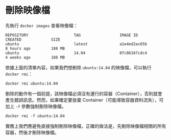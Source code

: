 # 刪除映像檔

先執行 `docker images` 查看映像檔：

```
REPOSITORY                    TAG                 IMAGE ID            CREATED             SIZE
ubuntu                        latest              a1e4ed2ac65b        8 hours ago         188 MB
ubuntu                        14.04               07c86167cdc4        4 weeks ago         188 MB
```

依據上面的清單內容，如果我們想刪除 `ubuntu:14.04` 的映像檔，可以執行 `docker rmi`：

```
docker rmi ubuntu:14.04
```

刪除的動作有一個前提，該映像檔必須沒有運行的容器（Container），否則就會產生錯誤訊息。然而，如果確定要放棄 Container（可能導致容器資料流失），可加上 `-f` 參數強制刪除映像檔。

```
docker rmi -f ubuntu:14.04
```

實務上我們應避免直接強制刪除映像檔，正確的做法是，先刪除映像檔相關的所有容器，然後才刪除映像檔。
